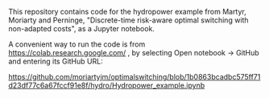 This repository contains code for the hydropower example from Martyr, Moriarty and Perninge, "Discrete-time risk-aware optimal switching with non-adapted costs", as a Jupyter notebook.

A convenient way to run the code is from https://colab.research.google.com/ , by selecting Open notebook -> GitHub and entering its GitHub URL:

https://github.com/moriartyjm/optimalswitching/blob/1b0863bcadbc575ff71d23df77c6a67fccf91e8f/hydro/Hydropower_example.ipynb
